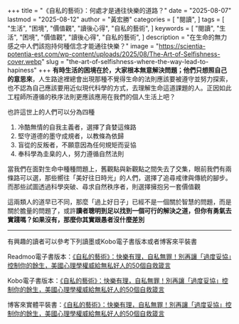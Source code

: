 +++
title = "《自私的藝術》：何處才是通往快樂的道路？"
date = "2025-08-07"
lastmod = "2025-08-12"
author = "黃宏勝"
categories = [
  "閱讀",
]
tags = [
  "生活",
  "困境",
  "價值觀",
  "讀後心得",
  "自私的藝術",
]
keywords = [
  "閱讀",
  "生活",
  "困境",
  "價值觀",
  "讀後心得",
  "自私的藝術",
]
description = "在生命的無力感之中人們該抱持何種信念才能通往快樂？"
image = "https://scientia-potentia-est.com/wp-content/uploads/2025/08/The-Art-of-Selfishness-cover.webp" 
slug = "the-art-of-selfishness-where-the-way-lead-to-hapiness"
+++
**有時生活的困境在於，大家根本無意解決問題；他們只想照自己的意思來**，人生路途裡總會出現那種不覺得生命的法則應該要被遵守並努力探索，也不認為自己應該要用近似現代科學的方式，去理解生命這道課題的人。正因如此工程師所遵循的秩序法則更應該應用在我們的個人生活上吧？

也許這世上的人們可以分為四種

1. 冷酷無情的自我主義者，選擇了貪婪這條路
2. 堅守道德的墨守成規者，以教條為依歸
3. 盲從的反叛者，不願意因為任何規矩而妥協
4. 奉科學為圭臬的人，努力遵循自然法則

當我們在面對生命中種種問題上，舊觀點與新觀點之間失去了交集，眼前我們有兩條路可以選，那些嚮往「美好往日時光」的人們，選擇了追尋戒律與傳統的腳步。而那些試圖透過科學突破、尋求自然秩序者，則選擇擁抱另一套價值觀

這兩類人的道早已不同，那麼「過上好日子」已經不是一個關於智慧的問題，而是關於膽量的問題了，或許**讀者聰明到足以找到一個可行的解決之道，但你有勇氣去實踐嗎？如果沒有，那麼你其實跟愚者沒什麼差別**

---
有興趣的讀者可以參考下列讀墨或Kobo電子書版本或者博客來平裝書

Readmoo電子書版本：[《自私的藝術》：快樂有理，自私無罪！別再讓「過度妥協」控制你的餘生，美國心理學權威給無私好人的50個自救箴言](https://moo.im/a/4bCJNP)

Kobo電子書版本：[《自私的藝術》：快樂有理，自私無罪！別再讓「過度妥協」控制你的餘生，美國心理學權威給無私好人的50個自救箴言](https://r10.to/h5Aep7)

博客來實體平裝書：[《自私的藝術》：快樂有理，自私無罪！別再讓「過度妥協」控制你的餘生，美國心理學權威給無私好人的50個自救箴言](https://www.books.com.tw/exep/assp.php/scientia/products/0010973322?utm_source=scientia&utm_medium=ap-books&utm_content=recommend&utm_campaign=ap-202508)
